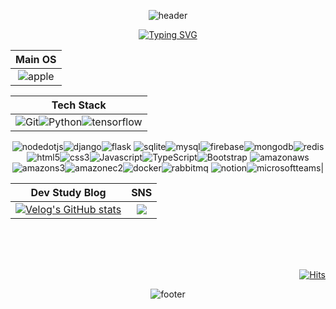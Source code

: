 <div align="center">
  
![header](https://capsule-render.vercel.app/api?type=Waving&color=0066e1&height=100)

[![Typing SVG](https://readme-typing-svg.demolab.com?font=Alkatra&weight=500&size=45&duration=6000&pause=3&color=0066e1&center=true&vCenter=false&multiline=true&repeat=true&width=1000&height=100&lines=6eom9eun's%20GitHub!%20👋)](https://git.io/typing-svg)
<!-- https://simpleicons.org/ -->

|Main OS|
|:---:|
|![apple](https://img.shields.io/badge/macos-ffffff.svg?&style=for-the-badge&logo=apple&logoColor=black)|

|Tech Stack|
|:---:|
|![Git](https://img.shields.io/badge/Git-F05032.svg?&style=for-the-badge&logo=Git&logoColor=white)![Python](https://img.shields.io/badge/Python-3776AB.svg?&style=for-the-badge&logo=Python&logoColor=white)![tensorflow](https://img.shields.io/badge/tensorflow-FF6F00.svg?&style=for-the-badge&logo=tensorflow&logoColor=white)
![nodedotjs](https://img.shields.io/badge/nodedotjs-339933.svg?&style=for-the-badge&logo=nodedotjs&logoColor=white)![django](https://img.shields.io/badge/django-092E20.svg?&style=for-the-badge&logo=django&logoColor=white)![flask](https://img.shields.io/badge/flask-000000.svg?&style=for-the-badge&logo=flask&logoColor=white)
![sqlite](https://img.shields.io/badge/sqlite-003B57.svg?&style=for-the-badge&logo=sqlite&logoColor=white)![mysql](https://img.shields.io/badge/mysql-4479A1.svg?&style=for-the-badge&logo=mysql&logoColor=white)![firebase](https://img.shields.io/badge/firebase-FFCA28.svg?&style=for-the-badge&logo=firebase&logoColor=black)![mongodb](https://img.shields.io/badge/mongodb-47A248.svg?&style=for-the-badge&logo=mongodb&logoColor=white)![redis](https://img.shields.io/badge/redis-DC382D.svg?&style=for-the-badge&logo=redis&logoColor=white)
![html5](https://img.shields.io/badge/html5-E34F26.svg?&style=for-the-badge&logo=html5&logoColor=white)![css3](https://img.shields.io/badge/css3-1572B6.svg?&style=for-the-badge&logo=css3&logoColor=white)![Javascript](https://img.shields.io/badge/javascript-F7DF1E.svg?&style=for-the-badge&logo=javascript&logoColor=black)![TypeScript](https://img.shields.io/badge/typescript-3178C6.svg?&style=for-the-badge&logo=TypeScript&logoColor=white)![Bootstrap](https://img.shields.io/badge/Bootstrap-7952B3.svg?&style=for-the-badge&logo=Bootstrap&logoColor=white)
![amazonaws](https://img.shields.io/badge/amazonaws-232F3E.svg?&style=for-the-badge&logo=amazonaws&logoColor=white)![amazons3](https://img.shields.io/badge/amazons3-569A31.svg?&style=for-the-badge&logo=amazons3&logoColor=white)![amazonec2](https://img.shields.io/badge/amazonec2-FF9900.svg?&style=for-the-badge&logo=amazonec2&logoColor=white)![docker](https://img.shields.io/badge/docker-2496ED.svg?&style=for-the-badge&logo=docker&logoColor=white)![rabbitmq](https://img.shields.io/badge/rabbitmq-FF6600.svg?&style=for-the-badge&logo=rabbitmq&logoColor=white)
![notion](https://img.shields.io/badge/notion-000000.svg?&style=for-the-badge&logo=notion&logoColor=white)![microsoftteams](https://img.shields.io/badge/microsoftteams-6264A7.svg?&style=for-the-badge&logo=microsoftteams&logoColor=white)|



<!-- ![Solved.ac 프로필](http://mazassumnida.wtf/api/v2/generate_badge?boj=ggoon98) -->


|Dev Study Blog|SNS|
|:---:|:---:|
|[![Velog's GitHub stats](https://velog-readme-stats.vercel.app/api?name=6eom9eun)](https://velog.io/@6eom9eun)|<!--<a href="https://www.instagram.com/6eom9eun/" target="_blank"><img src="https://img.shields.io/badge/instagram-E4405F?style=for-the-badge&logo=instagram&logoColor=white"/><br>--><a href="mailto:ggoon98@gmail.com" target="_blank"><img src="https://img.shields.io/badge/Gmail-EA4335?style=for-the-badge&logo=gmail&logoColor=white"/>|

<div align="right">
<br><br><br>
  
[![Hits](https://hits.seeyoufarm.com/api/count/incr/badge.svg?url=https%3A%2F%2Fgithub.com%2F6eom9eun&count_bg=%230066E1&title_bg=%23303030&icon=github.svg&icon_color=%23FFFFFF&title=GITHUB&edge_flat=false)](https://github.com/6eom9eun)
</div>



![footer](https://capsule-render.vercel.app/api?type=Waving&color=0066e1&height=100&section=footer)
